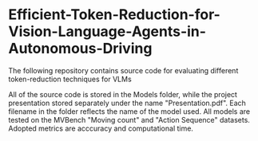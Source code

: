 # Efficient-Token-Reduction-for-Vision-Language-Agents-in-Autonomous-Driving
The following repository contains source code for evaluating different token-reduction techniques for VLMs 

All of the source code is stored in the Models folder, while the project presentation stored separately under the name "Presentation.pdf". 
Each filename in the folder reflects the name of the model used. All models are tested on the MVBench "Moving count" and "Action Sequence" datasets. Adopted metrics are acccuracy and computational time.
